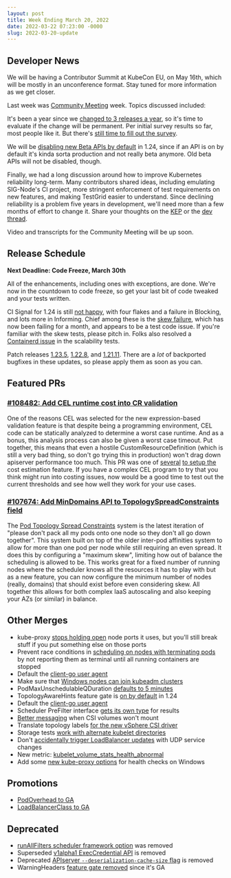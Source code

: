 ```yaml
---
layout: post
title: Week Ending March 20, 2022
date: 2022-03-22 07:23:00 -0000
slug: 2022-03-20-update
---
```


## Developer News

We will be having a Contributor Summit at KubeCon EU, on May 16th, which will be mostly in an unconference format.  Stay tuned for more information as we get closer.

Last week was [Community Meeting](http://bit.ly/k8scommunity) week.  Topics discussed included:

It's been a year since we [changed to 3 releases a year](https://github.com/kubernetes/enhancements/tree/0def15c4112e07a529a30d6dc402948a17d97a1e/keps/sig-release/2572-release-cadence), so it's time to evaluate if the change will be permanent.  Per initial survey results so far, most people like it.  But there's [still time to fill out the survey](https://www.surveymonkey.com/r/k8s-cadence-2022).

We will be [disabling new Beta APIs by default](https://github.com/kubernetes/enhancements/pull/3137) in 1.24, since if an API is on by default it's kinda sorta production and not really beta anymore.  Old beta APIs will not be disabled, though.

Finally, we had a long discussion around how to improve Kubernetes reliability long-term. Many contributors shared ideas, including emulating SIG-Node's CI project, more stringent enforcement of test requirements on new features, and making TestGrid easier to understand. Since declining reliability is a problem five years in development, we'll need more than a few months of effort to change it. Share your thoughts on the [KEP](https://github.com/kubernetes/enhancements/pull/3139) or the [dev thread](https://groups.google.com/a/kubernetes.io/g/dev/c/ai8SetaxYuk).

Video and transcripts for the Community Meeting will be up soon.

## Release Schedule

**Next Deadline: Code Freeze, March 30th**

All of the enhancements, including ones with exceptions, are done.  We're now in the countdown to code freeze, so get your last bit of code tweaked and your tests written.

CI Signal for 1.24 is still [not happy](https://testgrid.k8s.io/sig-release-master-blocking), with four flakes and a failure in Blocking, and lots more in Informing.  Chief among these is the [skew failure](https://github.com/kubernetes/kubernetes/issues/108307), which has now been failing for a month, and appears to be a test code issue.  If you're familiar with the skew tests, please pitch in.  Folks also resolved a [Containerd issue](https://github.com/kubernetes/kubernetes/issues/108715) in the scalability tests.

Patch releases [1.23.5](https://github.com/kubernetes/kubernetes/blob/master/CHANGELOG/CHANGELOG-1.23.md), [1.22.8](https://github.com/kubernetes/kubernetes/blob/master/CHANGELOG/CHANGELOG-1.22.md), and [1.21.11](https://github.com/kubernetes/kubernetes/blob/master/CHANGELOG/CHANGELOG-1.21.md). There are a *lot* of backported bugfixes in these updates, so please apply them as soon as you can.

## Featured PRs

### [#108482: Add CEL runtime cost into CR validation](https://github.com/kubernetes/kubernetes/pull/108482)

One of the reasons CEL was selected for the new expression-based validation feature is that despite being a programming environment, CEL code can be statically analyzed to determine a worst case runtime. And as a bonus, this analysis process can also be given a worst case timeout. Put together, this means that even a hostile CustomResourceDefinition (which is still a very bad thing, so don't go trying this in production) won't drag down apiserver performance too much. This PR was one of [several](https://github.com/kubernetes/kubernetes/pull/108419) [to setup the](https://github.com/kubernetes/kubernetes/pull/108482) cost estimation feature. If you have a complex CEL program to try that you think might run into costing issues, now would be a good time to test out the current thresholds and see how well they work for your use cases.

### [#107674: Add MinDomains API to TopologySpreadConstraints field](https://github.com/kubernetes/kubernetes/pull/107674)

The [Pod Topology Spread Constraints](https://kubernetes.io/docs/concepts/workloads/pods/pod-topology-spread-constraints/) system is the latest iteration of "please don't pack all my pods onto one node so they don't all go down together". This system built on top of the older inter-pod affinities system to allow for more than one pod per node while still requiring an even spread. It does this by configuring a "maximum skew", limiting how out of balance the scheduling is allowed to be. This works great for a fixed number of running nodes where the scheduler knows all the resources it has to play with but as a new feature, you can now configure the minimum number of nodes (really, domains) that should exist before even considering skew. All together this allows for both complex IaaS autoscaling and also keeping your AZs (or similar) in balance.

## Other Merges

* kube-proxy [stops holding open](https://github.com/kubernetes/kubernetes/pull/108496) node ports it uses, but you'll still break stuff if you put something else on those ports
* Prevent race conditions in [scheduling on nodes with terminating pods](https://github.com/kubernetes/kubernetes/pull/108366) by not reporting them as terminal until all running containers are stopped
* Default the [client-go user agent](https://github.com/kubernetes/kubernetes/pull/108772)
* Make sure that [Windows nodes can join kubeadm clusters](https://github.com/kubernetes/kubernetes/pull/108769)
* PodMaxUnschedulableQDuration [defaults to 5 minutes](https://github.com/kubernetes/kubernetes/pull/108761)
* TopologyAwareHints feature gate is [on by default](https://github.com/kubernetes/kubernetes/pull/108747) in 1.24
* Default the [client-go user agent](https://github.com/kubernetes/kubernetes/pull/108772)
* Scheduler PreFilter interface [gets its own type](https://github.com/kubernetes/kubernetes/pull/108648) for results
* [Better messaging](https://github.com/kubernetes/kubernetes/pull/108628) when CSI volumes won't mount
* Translate topology labels [for the new vSphere CSI driver](https://github.com/kubernetes/kubernetes/pull/108611)
* Storage tests [work with alternate kubelet directories](https://github.com/kubernetes/kubernetes/pull/108253)
* Don't [accidentally trigger LoadBalancer updates](https://github.com/kubernetes/kubernetes/pull/107981) with UDP service changes
* New metric: [kubelet_volume_stats_health_abnormal](https://github.com/kubernetes/kubernetes/pull/105585)
* Add some [new kube-proxy options](https://github.com/kubernetes/kubernetes/pull/99287) for health checks on Windows

## Promotions

* [PodOverhead to GA](https://github.com/kubernetes/kubernetes/pull/108441)
* [LoadBalancerClass to GA](https://github.com/kubernetes/kubernetes/pull/107979)

## Deprecated

* [runAllFilters scheduler framework option](https://github.com/kubernetes/kubernetes/pull/108829) was removed
* Superseded [v1alpha1 ExecCredential API](https://github.com/kubernetes/kubernetes/pull/108616) is removed
* Deprecated [APIserver `--deserialization-cache-size` flag](https://github.com/kubernetes/kubernetes/pull/108448) is removed
* WarningHeaders [feature gate removed](https://github.com/kubernetes/kubernetes/pull/108394) since it's GA
